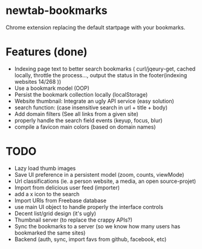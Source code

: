 newtab-bookmarks
================

Chrome extension replacing the default startpage with your bookmarks.


Features (done)
=========================
- Indexing page text to better search bookmarks ( curl/jqeury-get, cached locally, throttle the process..., output the status in the footer(indexing websites 14/268 ))
- Use a bookmark model (OOP)
- Persist the bookmark collection locally (localStorage)
- Website thumbnail: Integrate an ugly API service (easy solution)
- search function: (case insensitive search in url + title + body)
- Add domain filters (See all links from a given site)
- properly handle the search field events (keyup, focus, blur)
- compile a favicon main colors (based on domain names)



TODO
=========================
- Lazy load thumb images 
- Save UI preference in a persistent model (zoom, counts, viewMode)
- Url classifications (ie. a person website, a media, an open source-projet)
- Import from delicious user feed (importer)
- add a x icon to the search
- Import URls from Freebase database
- use main UI object to handle properly the interface controls
- Decent list/grid design (it's ugly)
- Thumbnail server (to replace the crappy APIs?)
- Sync the bookmarks to a server (so we know how many users has bookmarked the same sites)
- Backend (auth, sync, import favs from github, facebook, etc)
